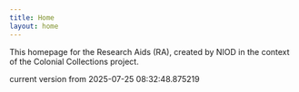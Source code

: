 ```yaml
---
title: Home
layout: home
---
```


This homepage for the Research Aids (RA), created by NIOD in the context of the Colonial Collections project. 


current version from 2025-07-25 08:32:48.875219